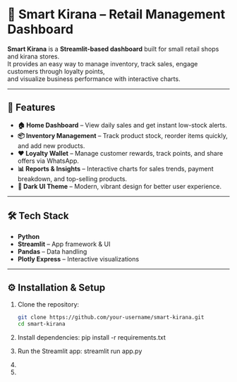 # 🛒 Smart Kirana – Retail Management Dashboard

**Smart Kirana** is a **Streamlit-based dashboard** built for small retail shops and kirana stores.  
It provides an easy way to manage inventory, track sales, engage customers through loyalty points,  
and visualize business performance with interactive charts.

---

## 🚀 Features
- **🏠 Home Dashboard** – View daily sales and get instant low-stock alerts.  
- **📦 Inventory Management** – Track product stock, reorder items quickly, and add new products.  
- **❤️ Loyalty Wallet** – Manage customer rewards, track points, and share offers via WhatsApp.  
- **📊 Reports & Insights** – Interactive charts for sales trends, payment breakdown, and top-selling products.  
- **🎨 Dark UI Theme** – Modern, vibrant design for better user experience.  

---

## 🛠️ Tech Stack
- **Python**
- **Streamlit** – App framework & UI
- **Pandas** – Data handling
- **Plotly Express** – Interactive visualizations

---

## ⚙️ Installation & Setup

1. Clone the repository:
   ```bash
   git clone https://github.com/your-username/smart-kirana.git
   cd smart-kirana
2. Install dependencies:
   pip install -r requirements.txt
3. Run the Streamlit app:
   streamlit run app.py

5. 
6. 
